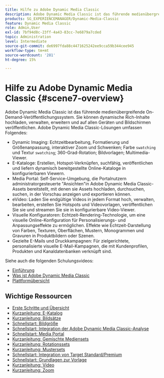 ```yaml
---
title: Hilfe zu Adobe Dynamic Media Classic
description: Adobe Dynamic Media Classic ist das führende medienübergreifende On-Demand-Veröffentlichungssystem. Sie können dynamische Rich-Inhalte hochladen, verwalten, erweitern und auf allen Geräten und Bildschirmen veröffentlichen.
products: SG_EXPERIENCEMANAGER/Dynamic-Media-Classic
feature: Dynamic Media Classic
role: Admin,User
exl-id: 7bf94d8c-23ff-4a43-83cc-7e6879a7cded
topic: Administration
level: Intermediate
source-git-commit: de6997fda88c4471625242ee9cca59b344cee945
workflow-type: tm+mt
source-wordcount: '281'
ht-degree: 15%

---
```


# Hilfe zu Adobe Dynamic Media Classic {#scene7-overview}

Adobe Dynamic Media Classic ist das führende medienübergreifende On-Demand-Veröffentlichungssystem. Sie können dynamische Rich-Inhalte hochladen, verwalten, erweitern und auf allen Geräten und Bildschirmen veröffentlichen. Adobe Dynamic Media Classic-Lösungen umfassen Folgendes:

* Dynamic Imaging: Echtzeitbearbeitung, Formatierung und Größenanpassung, interaktiver Zoom und Schwenken; Farbe `swatching` und Textur `swatching`; 360-Grad-Rotation; Bildvorlagen; Multimedia-Viewer.
* E-Kataloge: Erstellen, Hotspot-Verknüpfen, suchfähig, veröffentlichen und liefern dynamisch bereitgestellte Online-Kataloge in konfigurierbaren Viewern.
* Media Portal: Self-Service-Umgebung, die Portalnutzern administratorgesteuerte &quot;Ansichten&quot;in Adobe Dynamic Media Classic-Assets bereitstellt, mit denen sie Assets hochladen, durchsuchen, suchen, in der Vorschau anzeigen und exportieren können.
* eVideo: Laden Sie endgültige Videos in jedem Format hoch, verwalten, bearbeiten, erstellen Sie Hotspots und Videovorlagen, veröffentlichen Sie sie und streamen Sie sie in konfigurierbare Video-Viewer.
* Visuelle Konfiguratoren: Echtzeit-Rendering-Technologie, um eine visuelle Online-Konfiguration für Personalisierungs- und Anpassungseffekte zu ermöglichen. Effekte wie Echtzeit-Darstellung von Farben, Texturen, Oberflächen, Mustern, Monogrammen und Gravuren in Produktbildern oder Szenen.
* Gezielte E-Mails und Druckkampagnen: Für zielgerichtete, personalisierte visuelle E-Mail-Kampagnen, die mit Kundenprofilen, Produkten und Kanaldatenbanken verknüpft sind.

Siehe auch die folgenden Schulungsvideos:

* [Einführung](https://s7d5.scene7.com/s7viewers/html5/VideoViewer.html?videoserverurl=https://s7d5.scene7.com/is/content/&amp;emailurl=https://s7d5.scene7.com/s7/emailFriend&amp;serverUrl=https://s7d5.scene7.com/is/image/&amp;config=Scene7SharedAssets/Universal_HTML5_Video&amp;contenturl=https://s7d5.scene7.com/skins/&amp;asset=S7tutorials/570_Introduction_converted%20renamed_Getting%20Started-AVS)
* [Was ist Adobe Dynamic Media Classic](https://s7d5.scene7.com/s7viewers/html5/VideoViewer.html?videoserverurl=https://s7d5.scene7.com/is/content/&amp;emailurl=https://s7d5.scene7.com/s7/emailFriend&amp;serverUrl=https://s7d5.scene7.com/is/image/&amp;config=Scene7SharedAssets/Universal_HTML5_Video&amp;contenturl=https://s7d5.scene7.com/skins/&amp;asset=S7tutorials/577_What%20is%20Scene7_converted%20renamed_Getting%20Started-AVS)
* [Plattformübersicht](https://s7d5.scene7.com/s7viewers/html5/VideoViewer.html?videoserverurl=https://s7d5.scene7.com/is/content/&amp;emailurl=https://s7d5.scene7.com/s7/emailFriend&amp;serverUrl=https://s7d5.scene7.com/is/image/&amp;config=Scene7SharedAssets/Universal_HTML5_Video&amp;contenturl=https://s7d5.scene7.com/skins/&amp;asset=S7tutorials/572_Platform%20Overview_converted%20renamed_Getting%20Started-AVS)

## Wichtige Ressourcen

* [Erste Schritte und Übersicht](/help/using/dmc-platform-overview.md)
* [Kurzanleitung: E-Katalog](/help/using/quick-start-ecatalog.md)
* [Kurzanleitung: Bildsätze](/help/using/quick-start-image-sets.md)
* [Schnellstart: Bildgröße](/help/using/quick-start-image-sizing.md)
* [Schnellstart: Integration der Adobe Dynamic Media Classic-Analyse](/help/using/quick-start-integrating-dmc-analytics.md)
* [Schnellstart: Media Portal](/help/using/quick-start-media-portal-administration.md)
* [Kurzanleitung: Gemischte Mediensets](/help/using/quick-start-mixed-media-sets.md)
* [Kurzanleitung: Rotationssets](/help/using/quick-start-spin-sets.md)
* [Kurzanleitung: Mustersets](/help/using/quick-start-swatch-sets.md)
* [Schnellstart: Integration von Target Standard/Premium](/help/using/quick-start-target-integration.md)
* [Schnellstart: Grundlagen zur Vorlage](/help/using/quick-start-template-basics.md)
* [Kurzanleitung: Video](/help/using/quick-start-video.md)
* [Kurzanleitung: Zoom](/help/using/quick-start-zoom.md)
